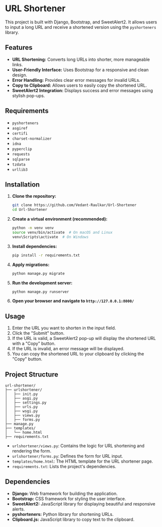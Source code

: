 # URL Shortener 

This project is built with Django, Bootstrap, and SweetAlert2. It allows users to input a long URL and receive a shortened version using the `pyshorteners` library.

## Features

-   **URL Shortening:** Converts long URLs into shorter, more manageable links.
-   **User-Friendly Interface:** Uses Bootstrap for a responsive and clean design.
-   **Error Handling:** Provides clear error messages for invalid URLs.
-   **Copy to Clipboard:** Allows users to easily copy the shortened URL.
-   **SweetAlert2 Integration:** Displays success and error messages using stylish pop-ups.

## Requirements

-   `pyshorteners` 
-   `asgiref`
-   `certifi`
-   `charset-normalizer`
-   `idna`
-   `pyperclip`
-   `requests`
-   `sqlparse`
-   `tzdata`
-   `urllib3`

## Installation

1.  **Clone the repository:**

    ```bash
    git clone https://github.com/Vedant-Raulkar/Url-Shortener
    cd Url-Shortener
    ```

2.  **Create a virtual environment (recommended):**

    ```bash
    python -m venv venv
    source venv/bin/activate  # On macOS and Linux
    venv\Scripts\activate  # On Windows
    ```

3.  **Install dependencies:**

    ```bash
    pip install -r requirements.txt
    ```

4.  **Apply migrations:**

    ```bash
    python manage.py migrate
    ```

5.  **Run the development server:**

    ```bash
    python manage.py runserver
    ```

6.  **Open your browser and navigate to `http://127.0.0.1:8000/`**

## Usage

1.  Enter the URL you want to shorten in the input field.
2.  Click the "Submit" button.
3.  If the URL is valid, a SweetAlert2 pop-up will display the shortened URL with a "Copy" button.
4.  If the URL is invalid, an error message will be displayed.
5.  You can copy the shortened URL to your clipboard by clicking the "Copy" button.

## Project Structure

 ```
url-shortener/
├── urlshortener/
│   ├── init.py
│   ├── asgi.py
│   ├── settings.py
│   ├── urls.py
│   ├── wsgi.py
│   ├── views.py
│   ├── forms.py
├── manage.py
├── templates/
│   └── home.html
├── requirements.txt
 ```


- `urlshortener/views.py`: Contains the logic for URL shortening and rendering the form.
- `urlshortener/forms.py`: Defines the form for URL input.
- `templates/home.html`: The HTML template for the URL shortener page.
- `requirements.txt`: Lists the project's dependencies.

## Dependencies

-   **Django:** Web framework for building the application.
-   **Bootstrap:** CSS framework for styling the user interface.
-   **SweetAlert2:** JavaScript library for displaying beautiful and responsive alerts.
-   **pyshorteners:** Python library for shortening URLs.
-   **Clipboard.js:** JavaScript library to copy text to the clipboard.

